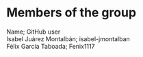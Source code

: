 # Members of the group
Name; GitHub user       
Isabel Juárez Montalbán; isabel-jmontalban                    
Félix García Taboada; Fenix1117                      
